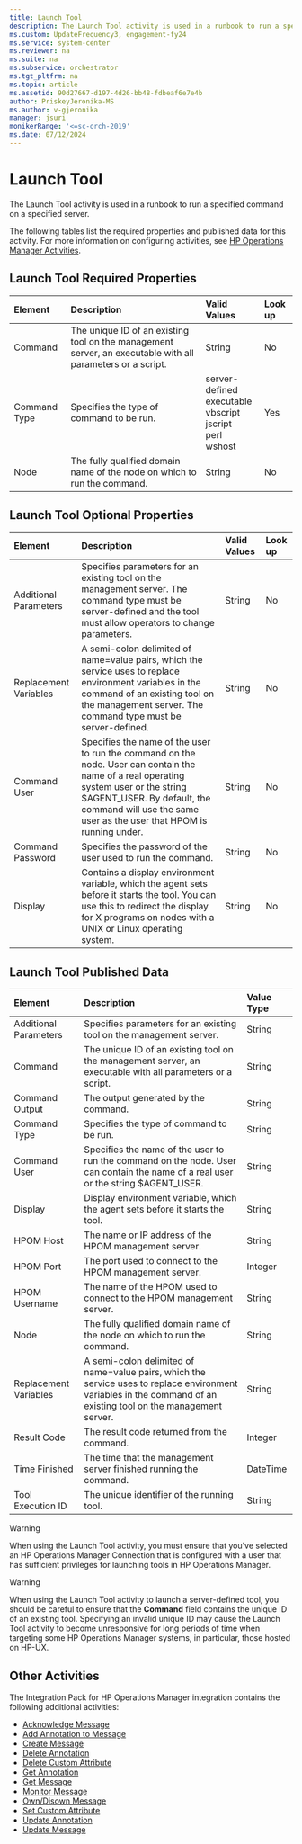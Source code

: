 ```yaml
---
title: Launch Tool
description: The Launch Tool activity is used in a runbook to run a specified command on a specified server.
ms.custom: UpdateFrequency3, engagement-fy24
ms.service: system-center
ms.reviewer: na
ms.suite: na
ms.subservice: orchestrator
ms.tgt_pltfrm: na
ms.topic: article
ms.assetid: 90d27667-d197-4d26-bb48-fdbeaf6e7e4b
author: PriskeyJeronika-MS
ms.author: v-gjeronika
manager: jsuri
monikerRange: '<=sc-orch-2019'
ms.date: 07/12/2024
---
```


# Launch Tool

The Launch Tool activity is used in a runbook to run a specified command on a specified server.

The following tables list the required properties and published data for this activity. For more information on configuring activities, see [HP Operations Manager Activities](operations-manager-activities.md).

## Launch Tool Required Properties

| Element   | Description   | Valid Values   | Look up |
|:---|:---|:---|:---|
| Command   | The unique ID of an existing tool on the management server, an executable with all parameters or a script. | String   | No   |
| Command Type | Specifies the type of command to be run.   | server-defined<br>executable<br>vbscript<br>jscript<br>perl<br>wshost | Yes   |
| Node   | The fully qualified domain name of the node on which to run the command.   | String   | No   |

## Launch Tool Optional Properties

| Element   | Description   | Valid Values | Look up |
|:---|:---|:---|:---|
| Additional Parameters | Specifies parameters for an existing tool on the management server. The command type must be server-defined and the tool must allow operators to change parameters.   | String   | No   |
| Replacement Variables | A semi-colon delimited of name=value pairs, which the service uses to replace environment variables in the command of an existing tool on the management server. The command type must be server-defined.   | String   | No   |
| Command User   | Specifies the name of the user to run the command on the node. User can contain the name of a real operating system user or the string $AGENT\_USER. By default, the command will use the same user as the user that HPOM is running under. | String   | No   |
| Command Password   | Specifies the password of the user used to run the command.   | String   | No   |
| Display   | Contains a display environment variable, which the agent sets before it starts the tool. You can use this to redirect the display for X programs on nodes with a UNIX or Linux operating system.   | String   | No   |

## Launch Tool Published Data

| Element   | Description   | Value Type |
|:---|:---|:---|
| Additional Parameters | Specifies parameters for an existing tool on the management server.   | String   |
| Command   | The unique ID of an existing tool on the management server, an executable with all parameters or a script.   | String   |
| Command Output   | The output generated by the command.   | String   |
| Command Type   | Specifies the type of command to be run.   | String   |
| Command User   | Specifies the name of the user to run the command on the node. User can contain the name of a real user or the string $AGENT\_USER.   | String   |
| Display   | Display environment variable, which the agent sets before it starts the tool.   | String   |
| HPOM Host   | The name or IP address of the HPOM management server.   | String   |
| HPOM Port   | The port used to connect to the HPOM management server.   | Integer   |
| HPOM Username   | The name of the HPOM used to connect to the HPOM management server.   | String   |
| Node   | The fully qualified domain name of the node on which to run the command.   | String   |
| Replacement Variables | A semi-colon delimited of name=value pairs, which the service uses to replace environment variables in the command of an existing tool on the management server. | String   |
| Result Code   | The result code returned from the command.   | Integer   |
| Time Finished   | The time that the management server finished running the command.   | DateTime   |
| Tool Execution ID   | The unique identifier of the running tool.   | String   |

>[!WARNING]
>When using the Launch Tool activity, you must ensure that you've selected an HP Operations Manager Connection that is configured with a user that has sufficient privileges for launching tools in HP Operations Manager.

>[!WARNING]
>When using the Launch Tool activity to launch a server-defined tool, you should be careful to ensure that the **Command** field contains the unique ID of an existing tool. Specifying an invalid unique ID may cause the Launch Tool activity to become unresponsive for long periods of time when targeting some HP Operations Manager systems, in particular, those hosted on HP-UX.

## Other Activities

The Integration Pack for HP Operations Manager integration contains the following additional activities:

- [Acknowledge Message](acknowledge-message.md)  
- [Add Annotation to Message](add-annotation-to-message.md)  
- [Create Message](create-message.md)  
- [Delete Annotation](delete-annotation.md)  
- [Delete Custom Attribute](delete-custom-attribute.md)  
- [Get Annotation](get-annotation.md)  
- [Get Message](get-message.md)  
- [Monitor Message](monitor-message.md)  
- [Own/Disown Message](own-or-disown-message.md)  
- [Set Custom Attribute](set-custom-attribute.md)  
- [Update Annotation](update-annotation.md)  
- [Update Message](update-message.md)  
